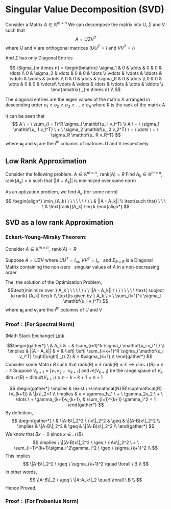 # Singular Value Decomposition (SVD)

$\text{Consider a Matrix } A \in \mathbb{R}^{m \times n}$
$\text{We can decompose the matrix into U, } \Sigma \text{ and V such that}$
$$
A = U \Sigma V^T
$$ $\text{where U and V are orthogonal matrices}$
($UU^T = I$ and $VV^T = I$)

$\text{And } \Sigma \text{ has only Diagonal Entries }$

$$
\Sigma_{m \times n} = 
\begin{bmatrix} 
    \sigma_1 & 0 & \dots & 0 & 0 & \dots \\
    0 & \sigma_2 & \dots & 0 & 0 & \dots \\
    \vdots & \vdots & \ddots & \vdots & \vdots & \vdots \\
    0 & 0 & \dots & \sigma_R & 0 & \dots \\
	0 & 0 & \dots & 0 & 0 & \vdots\\
    \vdots & \vdots & \dots & \vdots & \dots & \ddots \\
\end{bmatrix} _{m \times n} \\
$$

$\text{The diagonal entries are the eigen values of the matrix A arranged in descending order}$
$\sigma_1 \geq \sigma_2 \geq \sigma_3 \geq \dots \geq \sigma_R$
$\text{where R is the rank of the matrix A}$

$\text{It can be seen that }$
$$ A \ = \ \sum_{i = 1}^R
\sigma_i \mathbf{u_ i v_i^T}  \\
A \ = \ \sigma_1 \mathbf{u_ 1 v_1^T} \ + \ \sigma_2 \mathbf{u_ 2 v_2^T} \ + \ \dots \ +
\ \sigma_R \mathbf{u_ R v_R^T}
$$ $\text{where } \mathbf{u_i} \text{ and } \mathbf{v_i} \text{ are the } i^{th} \text{ columns of matrices U and V respectively}$

## Low Rank Approximation
$\text{Consider the following problem.}$
$A \in \mathbb{R}^{m \times n}, \text{ rank} (A) = R$
$\text{Find } A_k \in \mathbb{R}^{m \times n}, \text{ rank} (A_k) = k \text{ such that}$
$||A - A_k|| \text{ is minimized over some norm}$

$\text{As an optization problem, we find } A_k \text{ (for some norm)}$
$$
\begin{align*}
	\min_{A_k} \ \ \ \ \ \ \ \ \ & ||A - A_k|| \\
	\text{such that} \ \ \ \ & \text{rank}(A_k) \leq k
\end{align*}
$$

## SVD as a low rank Approximation

### $\textbf{Eckart–Young–Mirsky Theorem:}$
$\text{Consider } A \in \mathbb{R}^{m \times n}, \text{ rank} (A) = R$

$\text{Suppose } A = U \Sigma V \text{ where } UU^T = I_m, \ VV^T = I_n$
$\ \text{ and } \Sigma_{R \times R} \text{ is a Diagonal Matrix containing the non-zero}$
$\ \text{ singular values of } A \text{ in a non-decreasing order.}$

$\text{The, the solution of the Optimization Problem,}$
$$\text{minimize over } A_k \ \ \ \ \ \ \ \ ||A - A_k|| \ \ \ \ \ \ \ \ \text{ subject to rank} (A_k) \leq k \\
\text{is given by } A_k \ = \ \sum_{i=1}^k \sigma_i \mathbf{u_i v_i^T}
$$ $\text{where } \mathbf{u_i} \text{ and } \mathbf{v_i} \text{ are the  } i^{th} \text{ columns of } U \text{ and } V$


### $\textbf{Proof}: \text{(For Spectral Norm)}$
(Math Stack Exchange) [Link](https://math.stackexchange.com/questions/759032/proof-of-eckart-young-mirsky-theorem)

$$\begin{gather*}
\ & A_k & = &  \sum_{i=1}^k \sigma_i \mathbf{u_i v_i^T} \\
\implies & ||A - A_k|| & = & \left| \left| \sum_{i=k+1}^R \sigma_i \mathbf{u_i v_i^T} \right|\right| _{\ 2} & = &\sigma_{k+1} \\
\end{gather*}
$$ $\text{Consider some Matrix } B \text{ such that } \mathrm{rank}(B) \leq k$
$\mathrm{rank}(B) \leq k \implies \dim\mathcal{N} (B) \geq n-k$
$\text{Suppose } V_{k+1}=[v_1 \ v_2 \ \ldots \ v_{k+1}] \text{ and } \mathcal{R}(V_{k+1}) \text{ be the range space of } V_k$
$\dim\mathcal{N}(B) + \dim\mathcal{R}(V_{k+1}) \geq n-k+k+1=n+1$

$$
\begin{gather*}
	\implies & \exist \ x\in\mathcal{N}(B)\cap\mathcal{R}(V_{k+1}) & \|x\|_2=1 \\
	\implies & x  = \gamma_1v_1 \ + \ \gamma_2v_2 \ + \ \dots \ + \gamma_{k+1}v_{k+1}, & \sum_{i=1}^{k+1} \gamma_i^2 = 1
\end{gather*}
$$ $\text{By definition, }$ 
$$
\begin{gather*}
	\ & \|A-B\|_2^2 \ \|x\|_2^2 & \geq & \|(A-B)x\|_2^2 \\
	\implies & \|A-B\|_2^2 & \geq & \|(A-B)x\|_2^2 \\
\end{gather*}
$$ $\mathrm{We \ know \ that \ } Bx=0 \ \mathrm{since} \ x \in\mathcal{N}(B)$ 
$$
\implies \ \|(A-B)x\|_2^2 \ \geq \ \|Ax\|_2^2 \ = \ \sum_{i=1}^{k+1}\sigma_i^2\gamma_i^2 \ \geq \ \sigma_{k+1}^2 \\ 
$$ $\text{This implies}$
$$
\|A-B\|_2^2 \ \geq \ \sigma_{k+1}^2 \quad \forall \ B \\
$$ $\text{In other words, }$
$$
\|A-B\|_2 \ \geq \ \|A-A_k\|_2 \quad \forall \ B \\
$$ $\text{Hence Proved.}$



### $\textbf{Proof}: \text{(For Frobenius Norm)}$

